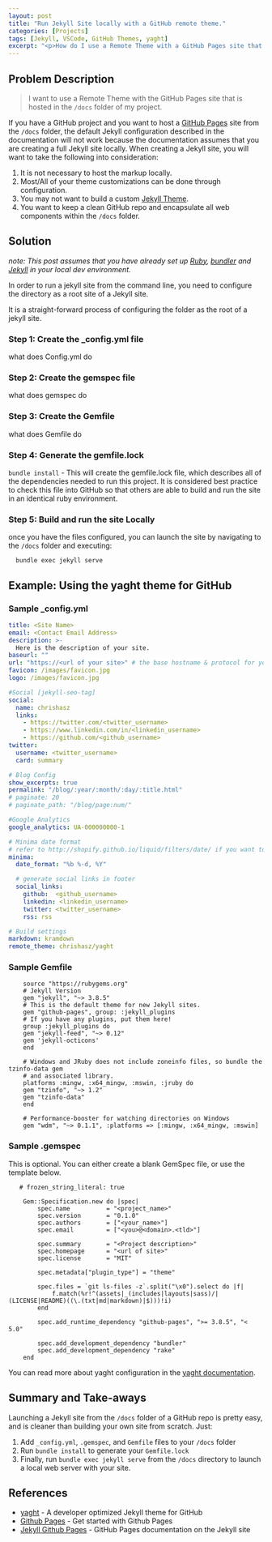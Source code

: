 ```yaml
---
layout: post
title: "Run Jekyll Site locally with a GitHub remote theme."
categories: [Projects]
tags: [Jekyll, VSCode, GitHub Themes, yaght]
excerpt: "<p>How do I use a Remote Theme with a GitHub Pages site that is hosted in the /docs folder of my project?</p>"
---
```


## Problem Description

> I want to use a Remote Theme with the GitHub Pages site that is hosted in the `/docs` folder of my project.

If you have a GitHub project and you want to host a [GitHub Pages](https://pages.github.com/) site from the `/docs` folder, the default Jekyll configuration described in the documentation will not work because the documentation assumes that you are creating a full Jekyll site locally. When creating a Jekyll site, you will want to take the following into consideration:

1. It is not necessary to host the markup locally.
2. Most/All of your theme customizations can be done through configuration.
3. You may not want to build a custom [Jekyll Theme](https://jekyllrb.com/docs/themes/).
4. You want to keep a clean GitHub repo and encapsulate all web components within the `/docs` folder.

## Solution

_note: This post assumes that you have already set up [Ruby](https://www.ruby-lang.org), [bundler](https://bundler.io) and [Jekyll](https://jekyllrb.com) in your local dev environment._

In order to run a jekyll site from the command line, you need to configure the directory as a root site of a Jekyll site.

It is a straight-forward process of configuring the folder as the root of a jekyll site.

### Step 1: Create the _config.yml file

what does Config.yml do

### Step 2: Create the gemspec file

what does gemspec do

### Step 3: Create the Gemfile

what does Gemfile do

### Step 4: Generate the gemfile.lock

 `bundle install` - This will create the gemfile.lock file, which describes all of the dependencies needed to run this project. It is considered best practice to check this file into GitHub so that others are able to build and run the site in an identical ruby environment.

### Step 5: Build and run the site Locally

once you have the files configured, you can launch the site by navigating to the `/docs` folder and executing:

```terminal
  bundle exec jekyll serve
  ```

## Example: Using the yaght theme for GitHub




### Sample _config.yml

```yml
title: <Site Name>
email: <Contact Email Address>
description: >-
  Here is the description of your site.
baseurl: ""
url: "https://<url of your site>" # the base hostname & protocol for your site, e.g. http://example.com
favicon: /images/favicon.jpg
logo: /images/favicon.jpg

#Social [jekyll-seo-tag]
social:
  name: chrishasz
  links:
    - https://twitter.com/<twitter_username>
    - https://www.linkedin.com/in/<linkedin_username>
    - https://github.com/<github_username>
twitter:
  username: <twitter_username>
  card: summary

# Blog Config
show_excerpts: true
permalink: "/blog/:year/:month/:day/:title.html"
# paginate: 20
# paginate_path: "/blog/page:num/"

#Google Analytics
google_analytics: UA-000000000-1

# Minima date format
# refer to http://shopify.github.io/liquid/filters/date/ if you want to customize this
minima:
  date_format: "%b %-d, %Y"

  # generate social links in footer
  social_links:
    github:  <github_username>
    linkedin: <linkedin_username>
    twitter: <twitter_username>
    rss: rss

# Build settings
markdown: kramdown
remote_theme: chrishasz/yaght

```

### Sample Gemfile

```Gemfile
    source "https://rubygems.org"
    # Jekyll Version
    gem "jekyll", "~> 3.8.5"
    # This is the default theme for new Jekyll sites. 
    gem "github-pages", group: :jekyll_plugins
    # If you have any plugins, put them here!
    group :jekyll_plugins do
    gem "jekyll-feed", "~> 0.12"
    gem 'jekyll-octicons'
    end

    # Windows and JRuby does not include zoneinfo files, so bundle the tzinfo-data gem
    # and associated library.
    platforms :mingw, :x64_mingw, :mswin, :jruby do
    gem "tzinfo", "~> 1.2"
    gem "tzinfo-data"
    end

    # Performance-booster for watching directories on Windows
    gem "wdm", "~> 0.1.1", :platforms => [:mingw, :x64_mingw, :mswin]
```

### Sample .gemspec

This is optional. You can either create a blank GemSpec file, or use the template below.

```GemSpec
   # frozen_string_literal: true

    Gem::Specification.new do |spec|
        spec.name          = "<project_name>"
        spec.version       = "0.1.0"
        spec.authors       = ["<your_name>"]
        spec.email         = ["<you>@<domain>.<tld>"]

        spec.summary       = "<Project description>"
        spec.homepage      = "<url of site>"
        spec.license       = "MIT"

        spec.metadata["plugin_type"] = "theme"

        spec.files = `git ls-files -z`.split("\x0").select do |f|
            f.match(%r!^(assets|_(includes|layouts|sass)/|(LICENSE|README)((\.(txt|md|markdown)|$)))!i)
        end

        spec.add_runtime_dependency "github-pages", ">= 3.8.5", "< 5.0"

        spec.add_development_dependency "bundler"
        spec.add_development_dependency "rake"
    end

```

You can read more about yaght configuration in the [yaght documentation](https://www.chrishasz.com/yaght/).

## Summary and Take-aways

Launching a Jekyll site from the `/docs` folder of a GitHub repo is pretty easy, and is cleaner than building your own site from scratch. Just:

1. Add `_config.yml`, `.gemspec`, and `Gemfile` files to your `/docs` folder
2. Run `bundle install` to generate your `Gemfile.lock`
3. Finally, run `bundle exec jekyll serve` from the `/docs` directory to launch a local web server with your site.

## References

* [yaght](https://www.chrishasz.com/yaght) - A developer optimized Jekyll theme for GitHub
* [Github Pages](https://pages.github.com) - Get started with Github Pages
* [Jekyll Github Pages](https://jekyllrb.com/docs/github-pages/) - GitHub Pages documentation on the Jekyll site
